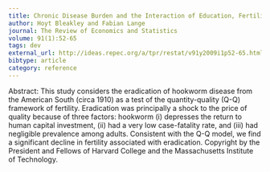 ```yaml
---
title: Chronic Disease Burden and the Interaction of Education, Fertility, and Growth
author: Hoyt Bleakley and Fabian Lange
journal: The Review of Economics and Statistics
volume: 91(1):52-65
tags: dev
external_url: http://ideas.repec.org/a/tpr/restat/v91y2009i1p52-65.html
bibtype: article
category: reference
---
```

Abstract:  This study considers the eradication of hookworm disease from the American South (circa 1910) as a test of the quantity-quality (Q-Q) framework of fertility. Eradication was principally a shock to the price of quality because of three factors: hookworm (i) depresses the return to human capital investment, (ii) had a very low case-fatality rate, and (iii) had negligible prevalence among adults. Consistent with the Q-Q model, we find a significant decline in fertility associated with eradication. Copyright by the President and Fellows of Harvard College and the Massachusetts Institute of Technology.
